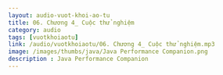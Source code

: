 ```yaml
---
layout: audio-vuot-khoi-ao-tu
title: 06. Chương 4_ Cuộc thử nghiệm
category: audio
tags: [vuotkhoiaotu]
link: /audio/vuotkhoiaotu/06. Chương 4_ Cuộc thử nghiệm.mp3 
image: /images/thumbs/java/Java Performance Companion.png
description : Java Performance Companion 
---
```












